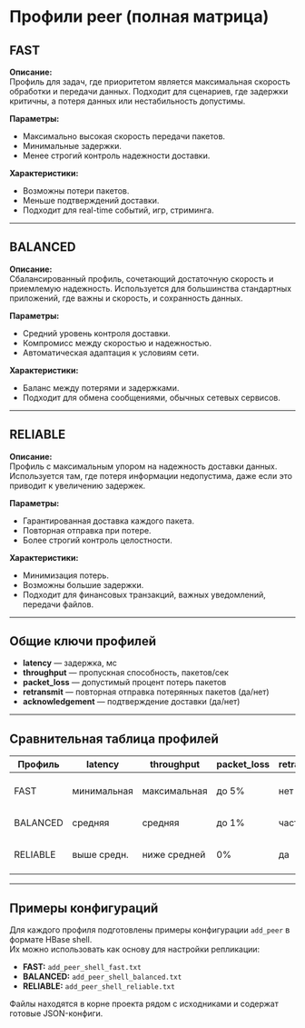 

# Профили peer (полная матрица)

## FAST
**Описание:**  
Профиль для задач, где приоритетом является максимальная скорость обработки и передачи данных. Подходит для сценариев, где задержки критичны, а потеря данных или нестабильность допустимы.

**Параметры:**
- Максимально высокая скорость передачи пакетов.
- Минимальные задержки.
- Менее строгий контроль надежности доставки.

**Характеристики:**
- Возможны потери пакетов.
- Меньше подтверждений доставки.
- Подходит для real-time событий, игр, стриминга.

---

## BALANCED
**Описание:**  
Сбалансированный профиль, сочетающий достаточную скорость и приемлемую надежность. Используется для большинства стандартных приложений, где важны и скорость, и сохранность данных.

**Параметры:**
- Средний уровень контроля доставки.
- Компромисс между скоростью и надежностью.
- Автоматическая адаптация к условиям сети.

**Характеристики:**
- Баланс между потерями и задержками.
- Подходит для обмена сообщениями, обычных сетевых сервисов.

---

## RELIABLE
**Описание:**  
Профиль с максимальным упором на надежность доставки данных. Используется там, где потеря информации недопустима, даже если это приводит к увеличению задержек.

**Параметры:**
- Гарантированная доставка каждого пакета.
- Повторная отправка при потере.
- Более строгий контроль целостности.

**Характеристики:**
- Минимизация потерь.
- Возможны большие задержки.
- Подходит для финансовых транзакций, важных уведомлений, передачи файлов.

---

## Общие ключи профилей
- **latency** — задержка, мс
- **throughput** — пропускная способность, пакетов/сек
- **packet_loss** — допустимый процент потерь пакетов
- **retransmit** — повторная отправка потерянных пакетов (да/нет)
- **acknowledgement** — подтверждение доставки (да/нет)

---

## Сравнительная таблица профилей


| Профиль   | latency   | throughput | packet_loss | retransmit | acknowledgement | Назначение                      |
|-----------|-----------|------------|-------------|------------|-----------------|---------------------------------|
| FAST      | минимальная | максимальная | до 5%      | нет        | нет             | Игры, стриминг, real-time       |
| BALANCED  | средняя     | средняя      | до 1%      | частично   | частично        | Мессенджеры, сервисы            |
| RELIABLE  | выше средн. | ниже средней | 0%         | да         | да              | Финансы, важные уведомления     |

---

## Примеры конфигураций

Для каждого профиля подготовлены примеры конфигурации `add_peer` в формате HBase shell.  
Их можно использовать как основу для настройки репликации:

- **FAST:** `add_peer_shell_fast.txt`  
- **BALANCED:** `add_peer_shell_balanced.txt`  
- **RELIABLE:** `add_peer_shell_reliable.txt`

Файлы находятся в корне проекта рядом с исходниками и содержат готовые JSON-конфиги.
